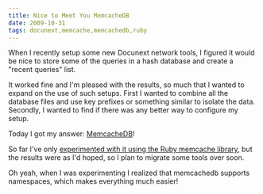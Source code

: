 ```yaml
---
title: Nice to Meet You MemcacheDB 
date: 2009-10-31
tags: docunext,memcache,memcachedb,ruby
---
```

When I recently setup some new Docunext network tools, I figured it would be nice to store some of the queries in a hash database and create a "recent queries" list.

It worked fine and I'm pleased with the results, so much that I wanted to expand on the use of such setups. First I wanted to combine all the database files and use key prefixes or something similar to isolate the data. Secondly, I wanted to find if there was any better way to configure my setup.

Today I got my answer: <a href="http://memcachedb.org/" rel="nofollow">MemcacheDB</a>!

So far I've only [experimented with it using the Ruby memcache library](http://www.docunext.com/2009/10/ruby-memcached.html), but the results were as I'd hoped, so I plan to migrate some tools over soon.

Oh yeah, when I was experimenting I realized that memcachedb supports namespaces, which makes everything much easier!

